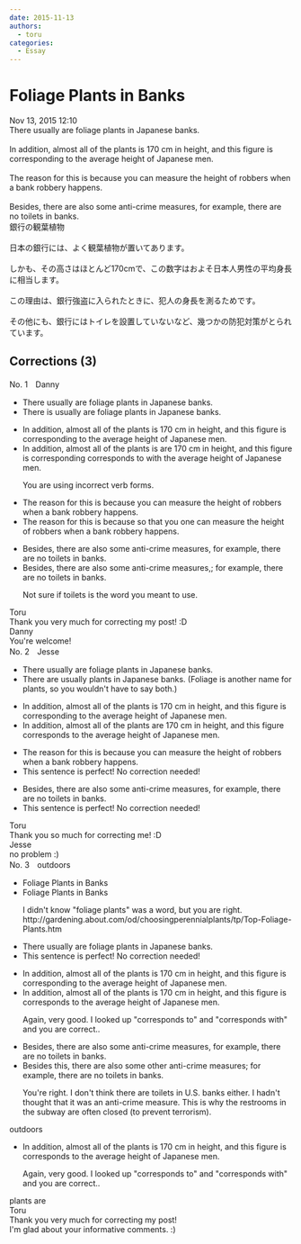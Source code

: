 ```yaml
---
date: 2015-11-13
authors:
  - toru
categories:
  - Essay
---
```


<h1 id="subject_show">Foliage Plants in Banks</h1>
<div class="date">Nov 13, 2015 12:10</div>
<div id="post"><div id="body_show_ori">
There usually are foliage plants in Japanese banks.<br/><br/>In addition, almost all of the plants is 170 cm in height, and this figure is corresponding to the average height of Japanese men.<br/><br/>The reason for this is because you can measure the height of robbers when a bank robbery happens.<br/><br/>Besides, there are also some anti-crime measures, for example, there are no toilets in banks.
</div></div>

<!-- more -->

<div id="post_ja"><div id="body_show_mo">
銀行の観葉植物<br/><br/>日本の銀行には、よく観葉植物が置いてあります。<br/><br/>しかも、その高さはほとんど170cmで、この数字はおよそ日本人男性の平均身長に相当します。<br/><br/>この理由は、銀行強盗に入られたときに、犯人の身長を測るためです。<br/><br/>その他にも、銀行にはトイレを設置していないなど、幾つかの防犯対策がとられています。
</div></div>

## Corrections (3)
<div id="block"><div class="first_name"> No. 1　<span class="just_name">Danny</span></div><div id="block2">
<ul class="correction_field">
<li class="incorrect">There usually are foliage plants in Japanese banks.</li>
<li class="corrected correct">
There <span class="f_red">is </span>usually <span class="sline">are</span> foliage <span class="sline">plants</span> in Japanese banks.
</li>
</ul>
<ul class="correction_field">
<li class="incorrect">In addition, almost all of the plants is 170 cm in height, and this figure is corresponding to the average height of Japanese men.</li>
<li class="corrected correct">
In addition, almost all of the plants <span class="sline">is</span> <span class="f_red">are </span>170 cm in height, and this <span class="f_red"><span class="sline">figure is</span></span> <span class="sline">corresponding</span><span class="f_gray"> corresponds </span><span class="sline">to</span> <span class="f_red">with </span>the average height of Japanese men.
<p class="correction_comment">You are using incorrect verb forms.</p>
</li>
</ul>
<ul class="correction_field">
<li class="incorrect">The reason for this is because you can measure the height of robbers when a bank robbery happens.</li>
<li class="corrected correct">
The reason for this is <span class="sline">because</span> <span class="f_red">so that </span><span class="sline">you</span> <span class="f_red">one </span>can measure the height of robbers when a bank robbery happens.
</li>
</ul>
<ul class="correction_field">
<li class="incorrect">Besides, there are also some anti-crime measures, for example, there are no toilets in banks.</li>
<li class="corrected correct">
<span class="sline">Besides,</span> there are also some anti-crime measures<span class="sline">,<span class="f_red">;</span></span> for example, there are no toilets in banks.
<p class="correction_comment">Not sure if toilets is the word you meant to use.</p>
</li>
</ul>
</div><div class="name"><span class="just_name">Toru</span><br>
Thank you very much for correcting my post! :D
</div>
<div class="name"><span class="just_name">Danny</span><br>
You're welcome!<br/>
</div>
</div>
<div id="block"><div class="first_name"> No. 2　<span class="just_name">Jesse</span></div><div id="block2">
<ul class="correction_field">
<li class="incorrect">There usually are foliage plants in Japanese banks.</li>
<li class="corrected correct">
There <span class="f_blue">are</span> usually plants in Japanese banks. (Foliage is another name for plants, so you wouldn't have to say both.)
</li>
</ul>
<ul class="correction_field">
<li class="incorrect">In addition, almost all of the plants is 170 cm in height, and this figure is corresponding to the average height of Japanese men.</li>
<li class="corrected correct">
In addition, almost all of the plants <span class="f_blue">are</span> 170 cm in height, and this figure correspond<span class="f_blue">s </span>to the average height of Japanese men.
</li>
</ul>
<ul class="correction_field">
<li class="incorrect">The reason for this is because you can measure the height of robbers when a bank robbery happens.</li>
<li class="corrected perfect">This sentence is perfect! No correction needed!</li>
</ul>
<ul class="correction_field">
<li class="incorrect">Besides, there are also some anti-crime measures, for example, there are no toilets in banks.</li>
<li class="corrected perfect">This sentence is perfect! No correction needed!</li>
</ul>
</div><div class="name"><span class="just_name">Toru</span><br>
Thank you so much for correcting me! :D
</div>
<div class="name"><span class="just_name">Jesse</span><br>
no problem :)
</div>
</div>
<div id="block"><div class="first_name"> No. 3　<span class="just_name">outdoors</span></div><div id="block2">
<ul class="correction_field">
<li class="incorrect">Foliage Plants in Banks</li>
<li class="corrected correct">
Foliage Plants in Banks
<p class="correction_comment">I didn't know "foliage plants" was a word, but you are right. http://gardening.about.com/od/choosingperennialplants/tp/Top-Foliage-Plants.htm</p>
</li>
</ul>
<ul class="correction_field">
<li class="incorrect">There usually are foliage plants in Japanese banks.</li>
<li class="corrected perfect">This sentence is perfect! No correction needed!</li>
</ul>
<ul class="correction_field">
<li class="incorrect">In addition, almost all of the plants is 170 cm in height, and this figure is corresponding to the average height of Japanese men.</li>
<li class="corrected correct">
In addition, almost all of the plants is 170 cm in height, and this figure<span class="sline"> is</span><span class="f_blue"> </span>correspond<span class="f_blue">s</span> to the average height of Japanese men.
<p class="correction_comment">Again, very good. I looked up "corresponds to" and "corresponds with" and you are correct..</p>
</li>
</ul>
<ul class="correction_field">
<li class="incorrect">Besides, there are also some anti-crime measures, for example, there are no toilets in banks.</li>
<li class="corrected correct">
Besides <span class="f_blue">this</span>, there are also some <span class="f_blue">other </span>anti-crime measures; for example, there are no toilets in banks.
<p class="correction_comment">You're right. I don't think there are toilets in U.S. banks either. I hadn't thought that it was an anti-crime measure. This is why the restrooms in the subway are often closed (to prevent terrorism).</p>
</li>
</ul>
</div><div class="name"><span class="just_name">outdoors</span><br><div class="quote_field"><ul class="correction_field">
<li class="corrected correct">
In addition, almost all of the plants is 170 cm in height, and this figure<span class="sline"> is</span><span class="f_blue"> </span>correspond<span class="f_blue">s</span> to the average height of Japanese men.
<p class="correction_comment">
Again, very good. I looked up "corresponds to" and "corresponds with" and you are correct..
</p>
</li>
</ul></div>
plants are 
</div>
<div class="name"><span class="just_name">Toru</span><br>
Thank you very much for correcting my post!<br/>I'm glad about your informative comments. :)
</div>
</div>
